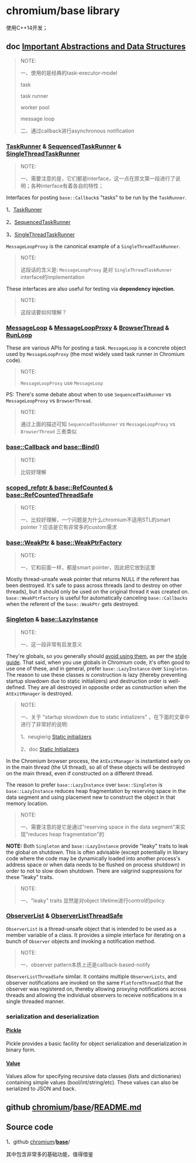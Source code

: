 # chromium/base library

使用C++14开发；

## doc [Important Abstractions and Data Structures](https://www.chromium.org/developers/coding-style/important-abstractions-and-data-structures)

> NOTE: 
>
> 一、使用的是经典的task-executor-model
>
> task
>
> task runner
>
> worker pool
>
> message loop
>
> 二、通过callback进行asynchronous notification

### [TaskRunner](https://code.google.com/p/chromium/codesearch#chromium/src/base/task_runner.h&q=TaskRunner&sq=package:chromium&type=cs) & [SequencedTaskRunner](https://code.google.com/p/chromium/codesearch#chromium/src/base/sequenced_task_runner.h&q=SequencedTaskRunner&sq=package:chromium&type=cs) & [SingleThreadTaskRunner](https://code.google.com/p/chromium/codesearch#chromium/src/base/single_thread_task_runner.h&q=SingleThreadTaskRunner&sq=package:chromium&type=cs)

> NOTE: 
>
> 一、需要注意的是，它们都是interface，这一点在原文第一段进行了说明；各种interface有着各自的特性；

Interfaces for posting `base::Callback`s "tasks" to be run by the `TaskRunner`.

1、[TaskRunner](https://code.google.com/p/chromium/codesearch#chromium/src/base/task_runner.h&q=TaskRunner&sq=package:chromium&type=cs) 

2、[SequencedTaskRunner](https://code.google.com/p/chromium/codesearch#chromium/src/base/sequenced_task_runner.h&q=SequencedTaskRunner&sq=package:chromium&type=cs) 

3、[SingleThreadTaskRunner](https://code.google.com/p/chromium/codesearch#chromium/src/base/single_thread_task_runner.h&q=SingleThreadTaskRunner&sq=package:chromium&type=cs)

`MessageLoopProxy` is the canonical example of a `SingleThreadTaskRunner`.

> NOTE: 
>
> 这段话的含义是: `MessageLoopProxy` 是对  `SingleThreadTaskRunner` interface的implementation



These interfaces are also useful for testing via **dependency injection**. 

> NOTE: 
>
> 这段话要如何理解？

### [MessageLoop](https://code.google.com/p/chromium/codesearch#chromium/src/base/message_loop/message_loop.h&q=MessageLoop&sq=package:chromium&type=cs&l=46) & [MessageLoopProxy](https://code.google.com/p/chromium/codesearch#chromium/src/base/message_loop/message_loop_proxy.h&q=MessageLoopProxy&sq=package:chromium&type=cs&l=17) & [BrowserThread](https://code.google.com/p/chromium/codesearch#chromium/src/content/public/browser/browser_thread.h&q=BrowserThread&sq=package:chromium&type=cs) & [RunLoop](https://code.google.com/p/chromium/codesearch#chromium/src/base/run_loop.h&q=run_loop.h&sq=package:chromium&type=cs&l=31)

These are various APIs for posting a task. `MessageLoop` is a concrete object used by `MessageLoopProxy` (the most widely used task runner in Chromium code).

> NOTE: 
>
> `MessageLoopProxy` use `MessageLoop` 

PS: There's some debate about when to use `SequencedTaskRunner` vs `MessageLoopProxy` vs `BrowserThread`. 

> NOTE: 
>
> 通过上面的描述可知 `SequencedTaskRunner` vs `MessageLoopProxy` vs `BrowserThread` 三者类似

### [base::Callback](https://code.google.com/p/chromium/codesearch#chromium/src/base/callback.h) and [base::Bind()](https://code.google.com/p/chromium/codesearch#chromium/src/base/bind.h&q=Base::bind&sq=package:chromium&type=cs)

> NOTE:
>
> 比较好理解

### [scoped_refptr & base::RefCounted & base::RefCountedThreadSafe](https://code.google.com/p/chromium/codesearch#chromium/src/base/memory/ref_counted.h)

> NOTE: 
>
> 一、比较好理解，一个问题是为什么chromium不适用STL的smart pointer？应该是它有非常多的custom需求

### [base::WeakPtr](https://code.google.com/p/chromium/codesearch#chromium/src/base/memory/weak_ptr.h&q=base::WeakPtr&sq=package:chromium&type=cs) & [base::WeakPtrFactory](https://code.google.com/p/chromium/codesearch#chromium/src/base/memory/weak_ptr.h&q=base::WeakPtrFactory&sq=package:chromium&type=cs&l=246)

> NOTE: 
>
> 一、它和前面一样，都是smart pointer，因此把它放到这里

Mostly thread-unsafe weak pointer that returns NULL if the referent has been destroyed. It's safe to pass across threads (and to destroy on other threads), but it should only be used on the original thread it was created on. `base::WeakPtrFactory` is useful for automatically canceling `base::Callbacks` when the referent of the `base::WeakPtr` gets destroyed.

### [Singleton](https://code.google.com/p/chromium/codesearch#chromium/src/base/memory/singleton.h&q=singleton&sq=package:chromium&type=cs) & [base::LazyInstance](https://code.google.com/p/chromium/codesearch#chromium/src/base/lazy_instance.h&q=base::LazyInstance&sq=package:chromium&type=cs)

> NOTE: 
>
> 一、这一段非常有启发意义

They're globals, so you generally should [avoid using them](http://www.object-oriented-security.org/lets-argue/singletons), as per the [style guide](http://google-styleguide.googlecode.com/svn/trunk/cppguide.xml?showone=Static_and_Global_Variables#Static_and_Global_Variables). That said, when you use globals in Chromium code, it's often good to use one of these, and in general, prefer `base::LazyInstance` over `Singleton`. The reason to use these classes is construction is lazy (thereby preventing startup slowdown due to static initializers) and destruction order is well-defined. They are all destroyed in opposite order as construction when the `AtExitManager` is destroyed.

> NOTE: 
>
> 一、关于 "startup slowdown due to static initializers" ，在下面的文章中进行了非常好的说明:
>
> 1、neugierig [Static initializers](http://neugierig.org/software/chromium/notes/2011/08/static-initializers.html)
>
> 2、doc [Static Initializers](https://chromium.googlesource.com/chromium/src/+/HEAD/docs/static_initializers.md)

In the Chromium browser process, the `AtExitManager` is instantiated early on in the main thread (the UI thread), so all of these objects will be destroyed on the main thread, even if constructed on a different thread. 

The reason to prefer `base::LazyInstance` over `base::Singleton` is `base::LazyInstance` reduces heap fragmentation by reserving space in the data segment and using placement new to construct the object in that memory location. 

> NOTE: 
>
> 一、需要注意的是它是通过"reserving space in the data segment"来实现"reduces heap fragmentation"的

**NOTE:** Both `Singleton` and `base::LazyInstance` provide "leaky" traits to leak the global on shutdown. This is often advisable (except potentially in library code where the code may be dynamically loaded into another process's address space or when data needs to be flushed on process shutdown) in order to not to slow down shutdown. There are valgrind suppressions for these "leaky" traits.

> NOTE: 
>
> 一、"leaky" traits 显然是对object lifetime进行control的policy

### [ObserverList](https://code.google.com/p/chromium/codesearch#chromium/src/base/observer_list.h&q=ObserverList&sq=package:chromium&l=54) & [ObserverListThreadSafe](https://code.google.com/p/chromium/codesearch#chromium/src/base/observer_list_threadsafe.h&q=ObserverListThreadSafe&sq=package:chromium&type=cs&l=94)

`ObserverList` is a thread-unsafe object that is intended to be used as a member variable of a class. It provides a simple interface for iterating on a bunch of `Observer` objects and invoking a notification method.

> NOTE: 
>
> 一、observer pattern本质上还是callback-based-notify

`ObserverListThreadSafe` similar. It contains multiple `ObserverLists`, and observer notifications are invoked on the same `PlatformThreadId` that the observer was registered on, thereby allowing proxying notifications across threads and allowing the individual observers to receive notifications in a single threaded manner.

### serialization and deserialization

#### [Pickle](https://code.google.com/p/chromium/codesearch#chromium/src/base/pickle.h&q=Pickle&sq=package:chromium&type=cs)

Pickle provides a basic facility for object serialization and deserialization in binary form.

#### [Value](https://code.google.com/p/chromium/codesearch#chromium/src/base/values.h&sq=package:chromium&rcl=1367374264&l=55)

Values allow for specifying recursive data classes (lists and dictionaries) containing simple values (bool/int/string/etc). These values can also be serialized to JSON and back.



## github [chromium](https://github.com/chromium/chromium)/[base](https://github.com/chromium/chromium/tree/main/base)/**[README.md](https://github.com/chromium/chromium/blob/main/base/README.md)**



## Source code

1、github [chromium](https://github.com/chromium/chromium)/**[base](https://github.com/chromium/chromium/tree/master/base)**/

其中包含非常多的基础功能，值得借鉴


